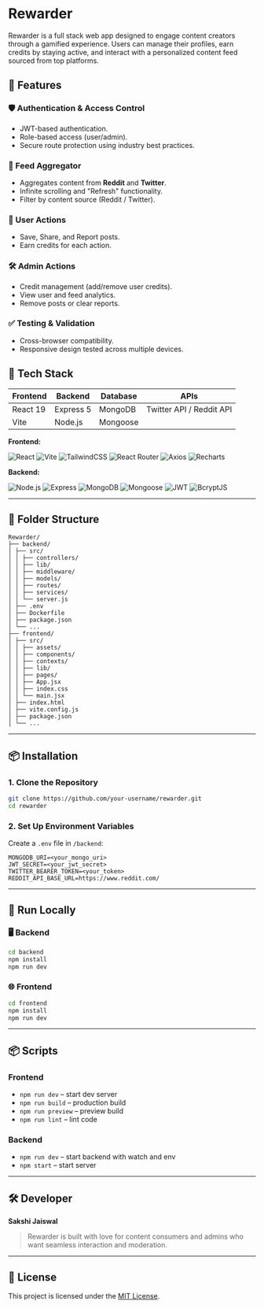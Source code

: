 # Rewarder

Rewarder is a full stack web app designed to engage content creators through a gamified experience. Users can manage their profiles, earn credits by staying active, and interact with a personalized content feed sourced from top platforms.

## 🚀 Features

### 🛡️ Authentication & Access Control

- JWT-based authentication.
- Role-based access (user/admin).
- Secure route protection using industry best practices.

### 📰 Feed Aggregator

- Aggregates content from **Reddit** and **Twitter**.
- Infinite scrolling and "Refresh" functionality.
- Filter by content source (Reddit / Twitter).

### 🙌 User Actions

- Save, Share, and Report posts.
- Earn credits for each action.

### 🛠️ Admin Actions

- Credit management (add/remove user credits).
- View user and feed analytics.
- Remove posts or clear reports.

### ✅ Testing & Validation

- Cross-browser compatibility.
- Responsive design tested across multiple devices.

## 🧰 Tech Stack

| Frontend | Backend   | Database | APIs                     |
| -------- | --------- | -------- | ------------------------ |
| React 19 | Express 5 | MongoDB  | Twitter API / Reddit API |
| Vite     | Node.js   | Mongoose |                          |

**Frontend:**

![React](https://img.shields.io/badge/React-20232A?style=for-the-badge&logo=react&logoColor=61DAFB) ![Vite](https://img.shields.io/badge/Vite-646CFF?style=for-the-badge&logo=vite&logoColor=white)  ![TailwindCSS](https://img.shields.io/badge/TailwindCSS-06B6D4?style=for-the-badge&logo=tailwindcss&logoColor=white) ![React Router](https://img.shields.io/badge/React_Router-CA4245?logo=reactrouter&logoColor=white&style=for-the-badge) ![Axios](https://img.shields.io/badge/Axios-5A29E4?logo=axios&logoColor=white&style=for-the-badge) ![Recharts](https://img.shields.io/badge/Recharts-888888?style=for-the-badge)

**Backend:**  

![Node.js](https://img.shields.io/badge/Node.js-339933?style=for-the-badge&logo=nodedotjs&logoColor=white) ![Express](https://img.shields.io/badge/Express.js-000000?style=for-the-badge&logo=express&logoColor=white) ![MongoDB](https://img.shields.io/badge/MongoDB-47A248?style=for-the-badge&logo=mongodb&logoColor=white) ![Mongoose](https://img.shields.io/badge/Mongoose-880000?logo=mongoose&logoColor=white&style=for-the-badge) ![JWT](https://img.shields.io/badge/JWT-black?style=for-the-badge&logo=JSON%20web%20tokens) ![BcryptJS](https://img.shields.io/badge/BcryptJS-003B6F?style=for-the-badge)

---

## 📁 Folder Structure

```
Rewarder/
├── backend/
│ ├── src/
│ │ ├── controllers/
│ │ ├── lib/
│ │ ├── middleware/
│ │ ├── models/
│ │ ├── routes/
│ │ ├── services/
│ │ └── server.js
│ ├── .env
│ ├── Dockerfile
│ ├── package.json
│ └── ...
├── frontend/
│ ├── src/
│ │ ├── assets/
│ │ ├── components/
│ │ ├── contexts/
│ │ ├── lib/
│ │ ├── pages/
│ │ ├── App.jsx
│ │ ├── index.css
│ │ └── main.jsx
│ ├── index.html
│ ├── vite.config.js
│ ├── package.json
│ └── ...
```

---


## 📦 Installation

### 1. Clone the Repository

```bash
git clone https://github.com/your-username/rewarder.git
cd rewarder
```

### 2. Set Up Environment Variables

Create a `.env` file in `/backend`:

```
MONGODB_URI=<your_mongo_uri>
JWT_SECRET=<your_jwt_secret>
TWITTER_BEARER_TOKEN=<your_token>
REDDIT_API_BASE_URL=https://www.reddit.com/
```

---

## 🔧 Run Locally

### 🖥 Backend

```bash
cd backend
npm install
npm run dev
```

### 🌐 Frontend

```bash
cd frontend
npm install
npm run dev
```

---

## 📦 Scripts

### Frontend

- `npm run dev` – start dev server
- `npm run build` – production build
- `npm run preview` – preview build
- `npm run lint` – lint code

### Backend

- `npm run dev` – start backend with watch and env
- `npm start` – start server

---

## 🛠 Developer

**Sakshi Jaiswal**

> Rewarder is built with love for content consumers and admins who want seamless interaction and moderation.

---

## 📄 License

This project is licensed under the [MIT License](LICENCE).
